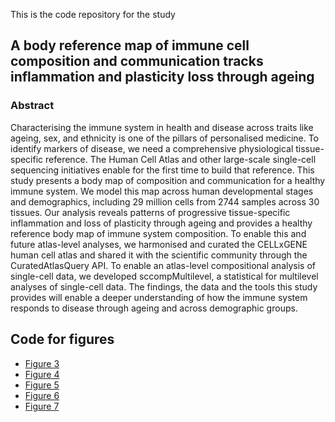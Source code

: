 This is the code repository for the study

## A body reference map of immune cell composition and communication tracks inflammation and plasticity loss through ageing

### Abstract
Characterising the immune system in health and disease across traits like ageing, sex, and ethnicity is one of the pillars of personalised medicine. To identify markers of disease, we need a comprehensive physiological tissue-specific reference. The Human Cell Atlas and other large-scale single-cell sequencing initiatives enable for the first time to build that reference. This study presents a body map of composition and communication for a healthy immune system. We model this map across human developmental stages and demographics, including 29 million cells from 2744 samples across 30 tissues. Our analysis reveals patterns of progressive tissue-specific inflammation and loss of plasticity through ageing and provides a healthy reference body map of immune system composition. To enable this and future atlas-level analyses, we harmonised and curated the CELLxGENE human cell atlas and shared it with the scientific community through the CuratedAtlasQuery API. To enable an atlas-level compositional analysis of single-cell data, we developed sccompMultilevel, a statistical for multilevel analyses of single-cell data. The findings, the data and the tools this study provides will enable a deeper understanding of how the immune system responds to disease through ageing and across demographic groups.

## Code for figures

- [Figure 3](https://github.com/stemangiola/immuneHealthyBodyMap/blob/master/HCA_pipeline/figure_age.R)
- [Figure 4](https://github.com/stemangiola/immuneHealthyBodyMap/blob/master/HCA_pipeline/figure_communication.R)
- [Figure 5](https://github.com/stemangiola/immuneHealthyBodyMap/blob/master/HCA_pipeline/figure_demography.R)
- [Figure 6](https://github.com/stemangiola/immuneHealthyBodyMap/blob/master/HCA_pipeline/figure_tissue.R)
- [Figure 7](https://github.com/stemangiola/immuneHealthyBodyMap/blob/master/HCA_pipeline/figure_assay.R)
